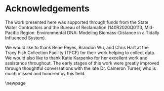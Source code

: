 # Acknowledgements

The work presented here was supported through funds from the State Water Contractors and the Bureau of Reclamation (140R2020Q0113, Mid-Pacific Region:
Environmental DNA: Modeling Biomass-Distance in a Tidally Influenced System).

We would like to thank Rene Reyes, Brandon Wu, and Chris Hart at the
Tracy Fish Collection Facility (TFCF) for their work helping to
collect data. We would also like to thank Katie Karpenko for her excellent work and assistance throughout. The early stages of this work were greatly improved through thoughtful conversations with the late Dr. Cameron Turner, who is much missed and honored by this field.

\newpage
